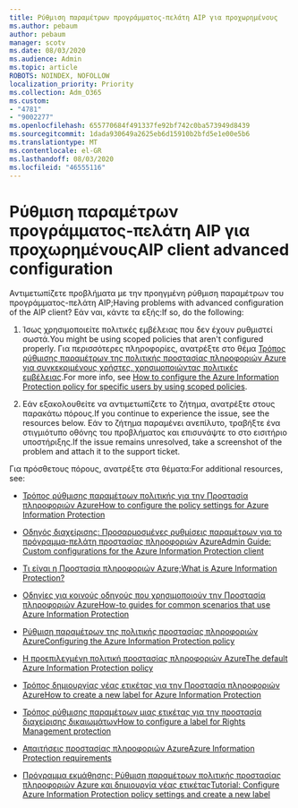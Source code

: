 ```yaml
---
title: Ρύθμιση παραμέτρων προγράμματος-πελάτη AIP για προχωρημένους
ms.author: pebaum
author: pebaum
manager: scotv
ms.date: 08/03/2020
ms.audience: Admin
ms.topic: article
ROBOTS: NOINDEX, NOFOLLOW
localization_priority: Priority
ms.collection: Adm_O365
ms.custom:
- "4781"
- "9002277"
ms.openlocfilehash: 655770684f491337fe92bf742c0ba573949d8439
ms.sourcegitcommit: 1dada930649a2625eb6d15910b2bfd5e1e00e5b6
ms.translationtype: MT
ms.contentlocale: el-GR
ms.lasthandoff: 08/03/2020
ms.locfileid: "46555116"
---
```

# <a name="aip-client-advanced-configuration"></a><span data-ttu-id="4255e-102">Ρύθμιση παραμέτρων προγράμματος-πελάτη AIP για προχωρημένους</span><span class="sxs-lookup"><span data-stu-id="4255e-102">AIP client advanced configuration</span></span>

<span data-ttu-id="4255e-103">Αντιμετωπίζετε προβλήματα με την προηγμένη ρύθμιση παραμέτρων του προγράμματος-πελάτη AIP;</span><span class="sxs-lookup"><span data-stu-id="4255e-103">Having problems with advanced configuration of the AIP client?</span></span> <span data-ttu-id="4255e-104">Εάν ναι, κάντε τα εξής:</span><span class="sxs-lookup"><span data-stu-id="4255e-104">If so, do the following:</span></span>

1. <span data-ttu-id="4255e-105">Ίσως χρησιμοποιείτε πολιτικές εμβέλειας που δεν έχουν ρυθμιστεί σωστά.</span><span class="sxs-lookup"><span data-stu-id="4255e-105">You might be using scoped policies that aren't configured properly.</span></span> <span data-ttu-id="4255e-106">Για περισσότερες πληροφορίες, ανατρέξτε στο θέμα [Τρόπος ρύθμισης παραμέτρων της πολιτικής προστασίας πληροφοριών Azure για συγκεκριμένους χρήστες, χρησιμοποιώντας πολιτικές εμβέλειας](https://docs.microsoft.com/azure/information-protection/configure-policy-scope).</span><span class="sxs-lookup"><span data-stu-id="4255e-106">For more info, see [How to configure the Azure Information Protection policy for specific users by using scoped policies](https://docs.microsoft.com/azure/information-protection/configure-policy-scope).</span></span>

2. <span data-ttu-id="4255e-107">Εάν εξακολουθείτε να αντιμετωπίζετε το ζήτημα, ανατρέξτε στους παρακάτω πόρους.</span><span class="sxs-lookup"><span data-stu-id="4255e-107">If you continue to experience the issue, see the resources below.</span></span> <span data-ttu-id="4255e-108">Εάν το ζήτημα παραμένει ανεπίλυτο, τραβήξτε ένα στιγμιότυπο οθόνης του προβλήματος και επισυνάψτε το στο εισιτήριο υποστήριξης.</span><span class="sxs-lookup"><span data-stu-id="4255e-108">If the issue remains unresolved,  take a screenshot of the problem and attach it to the support ticket.</span></span>

<span data-ttu-id="4255e-109">Για πρόσθετους πόρους, ανατρέξτε στα θέματα:</span><span class="sxs-lookup"><span data-stu-id="4255e-109">For additional resources, see:</span></span>

- [<span data-ttu-id="4255e-110">Τρόπος ρύθμισης παραμέτρων πολιτικής για την Προστασία πληροφοριών Azure</span><span class="sxs-lookup"><span data-stu-id="4255e-110">How to configure the policy settings for Azure Information Protection</span></span>](https://docs.microsoft.com/azure/information-protection/configure-policy-settings)  
    
- [<span data-ttu-id="4255e-111">Οδηγός διαχείρισης: Προσαρμοσμένες ρυθμίσεις παραμέτρων για το πρόγραμμα-πελάτη προστασίας πληροφοριών Azure</span><span class="sxs-lookup"><span data-stu-id="4255e-111">Admin Guide: Custom configurations for the Azure Information Protection client</span></span>](https://docs.microsoft.com/azure/information-protection/rms-client/client-admin-guide-customizations)  
    
- [<span data-ttu-id="4255e-112">Τι είναι η Προστασία πληροφοριών Azure;</span><span class="sxs-lookup"><span data-stu-id="4255e-112">What is Azure Information Protection?</span></span>](https://docs.microsoft.com/azure/information-protection/what-is-information-protection)  
    
- [<span data-ttu-id="4255e-113">Οδηγίες για κοινούς οδηγούς που χρησιμοποιούν την Προστασία πληροφοριών Azure</span><span class="sxs-lookup"><span data-stu-id="4255e-113">How-to guides for common scenarios that use Azure Information Protection</span></span>](https://docs.microsoft.com/azure/information-protection/how-to-guides)  
    
- [<span data-ttu-id="4255e-114">Ρύθμιση παραμέτρων της πολιτικής προστασίας πληροφοριών Azure</span><span class="sxs-lookup"><span data-stu-id="4255e-114">Configuring the Azure Information Protection policy</span></span>](https://docs.microsoft.com/azure/information-protection/deploy-use/configure-policy)  
    
- [<span data-ttu-id="4255e-115">Η προεπιλεγμένη πολιτική προστασίας πληροφοριών Azure</span><span class="sxs-lookup"><span data-stu-id="4255e-115">The default Azure Information Protection policy</span></span>](https://docs.microsoft.com/azure/information-protection/deploy-use/configure-policy-default)  
    
- [<span data-ttu-id="4255e-116">Τρόπος δημιουργίας νέας ετικέτας για την Προστασία πληροφοριών Azure</span><span class="sxs-lookup"><span data-stu-id="4255e-116">How to create a new label for Azure Information Protection</span></span>](https://docs.microsoft.com/azure/information-protection/deploy-use/configure-policy-new-label)  
    
- [<span data-ttu-id="4255e-117">Τρόπος ρύθμισης παραμέτρων μιας ετικέτας για την προστασία διαχείρισης δικαιωμάτων</span><span class="sxs-lookup"><span data-stu-id="4255e-117">How to configure a label for Rights Management protection</span></span>](https://docs.microsoft.com/azure/information-protection/deploy-use/configure-policy-protection)  
    
- [<span data-ttu-id="4255e-118">Απαιτήσεις προστασίας πληροφοριών Azure</span><span class="sxs-lookup"><span data-stu-id="4255e-118">Azure Information Protection requirements</span></span>](https://docs.microsoft.com/azure/information-protection/get-started/requirements)

- [<span data-ttu-id="4255e-119">Πρόγραμμα εκμάθησης: Ρύθμιση παραμέτρων πολιτικής προστασίας πληροφοριών Azure και δημιουργία νέας ετικέτας</span><span class="sxs-lookup"><span data-stu-id="4255e-119">Tutorial: Configure Azure Information Protection policy settings and create a new label</span></span>](https://docs.microsoft.com/azure/information-protection/get-started/infoprotect-quick-start-tutorial)